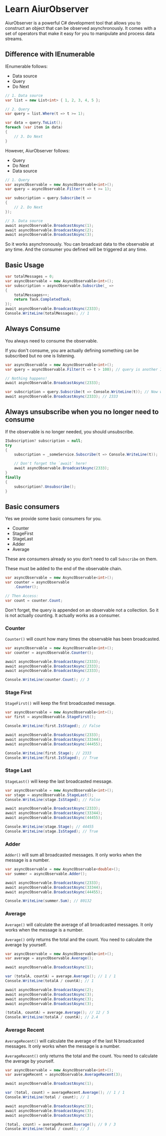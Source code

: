 # Learn AiurObserver

AiurObserver is a powerful C# development tool that allows you to construct an object that can be observed asynchronously. It comes with a set of operators that make it easy for you to manipulate and process data streams.

## Difference with IEnumerable

IEnumerable follows:

* Data source
* Query
* Do Next

```csharp
// 1. Data source
var list = new List<int> { 1, 2, 3, 4, 5 };

// 2. Query
var query = list.Where(t => t >= 1);

var data = query.ToList();
foreach (var item in data)
{
    // 3. Do Next
}
```

However, AiurObserver follows:

* Query
* Do Next
* Data source

```csharp
// 1. Query
var asyncObservable = new AsyncObservable<int>();
var query = asyncObservable.Filter(t => t >= 1);

var subscription = query.Subscribe(t => 
{
    // 2. Do Next
});

// 3. Data source
await asyncObservable.BroadcastAsync(1);
await asyncObservable.BroadcastAsync(2);
await asyncObservable.BroadcastAsync(3);
```

So it works asynchronously. You can broadcast data to the observable at any time. And the consumer you defined will be triggered at any time.

## Basic Usage

```csharp
var totalMessages = 0;
var asyncObservable = new AsyncObservable<int>();
var subscription = asyncObservable.Subscribe(_ =>
{
    totalMessages++;
    return Task.CompletedTask;
});
await asyncObservable.BroadcastAsync(2333);
Console.WriteLine(totalMessages); // 1
```

## Always Consume

You always need to consume the observable.

If you don't consume, you are actually defining something can be subscribed but no one is listening.

```csharp
var asyncObservable = new AsyncObservable<int>();
var query = asyncObservable.Filter(t => t > 100); // query is another IAsyncObservable, but no one is listening.

// Nothing happens!
await asyncObservable.BroadcastAsync(2333); 

var subscription = query.Subscribe(t => Console.WriteLine(t)); // Now we are listening.
await asyncObservable.BroadcastAsync(2333); // 2333
```

## Always unsubscribe when you no longer need to consume

If the observable is no longer needed, you should unsubscribe.

```csharp
ISubscription? subscription = null;
try
{
    subscription = _someService.Subscribe(t => Console.WriteLine(t));

    // Don't forget the `await` here!
    await asyncObservable.BroadcastAsync(2333);
}
finally
{
    subscription?.Unsubscribe();
}
```

## Basic consumers

Yes we provide some basic consumers for you.

* Counter
* StageFirst
* StageLast
* Adder
* Average

These are consumers already so you don't need to call `Subscribe` on them.

These must be added to the end of the observable chain.

```csharp
var asyncObservable = new AsyncObservable<int>();
var counter = asyncObservable
    .Counter();

// Then Access:
var count = counter.Count;
```

Don't forget, the query is appended on an observable not a collection. So it is not actually counting. It actually works as a consumer.

### Counter

`Counter()` will count how many times the observable has been broadcasted.

```csharp
var asyncObservable = new AsyncObservable<int>();
var counter = asyncObservable.Counter();

await asyncObservable.BroadcastAsync(2333);
await asyncObservable.BroadcastAsync(2333);
await asyncObservable.BroadcastAsync(2333);

Console.WriteLine(counter.Count); // 3
```

### Stage First

`StageFirst()` will keep the first broadcasted message.

```csharp
var asyncObservable = new AsyncObservable<int>();
var first = asyncObservable.StageFirst();

Console.WriteLine(first.IsStaged); // False

await asyncObservable.BroadcastAsync(2333);
await asyncObservable.BroadcastAsync(33344);
await asyncObservable.BroadcastAsync(44455);

Console.WriteLine(first.Stage); // 2333
Console.WriteLine(first.IsStaged); // True
```

### Stage Last

`StageLast()` will keep the last broadcasted message.

```csharp
var asyncObservable = new AsyncObservable<int>();
var stage = asyncObservable.StageLast();
Console.WriteLine(stage.IsStaged); // False

await asyncObservable.BroadcastAsync(2333);
await asyncObservable.BroadcastAsync(33344);
await asyncObservable.BroadcastAsync(44455);

Console.WriteLine(stage.Stage); // 44455
Console.WriteLine(stage.IsStaged); // True
```

### Adder

`Adder()` will sum all broadcasted messages. It only works when the message is a number.

```csharp
var asyncObservable = new AsyncObservable<double>();
var summer = asyncObservable.Adder();

await asyncObservable.BroadcastAsync(2333);
await asyncObservable.BroadcastAsync(33344);
await asyncObservable.BroadcastAsync(44455);

Console.WriteLine(summer.Sum); // 80132
```

### Average

`Average()` will calculate the average of all broadcasted messages. It only works when the message is a number.

`Average()` only returns the total and the count. You need to calculate the average by yourself.

```csharp
var asyncObservable = new AsyncObservable<int>();
var average = asyncObservable.Average();

await asyncObservable.BroadcastAsync(1);

var (totalA, countA) = average.Average(); // 1 / 1
Console.WriteLine(totalA / countA); // 1

await asyncObservable.BroadcastAsync(2);
await asyncObservable.BroadcastAsync(3);
await asyncObservable.BroadcastAsync(3);
await asyncObservable.BroadcastAsync(3);

(totalA, countA) = average.Average(); // 12 / 5
Console.WriteLine(totalA / countA); // 2.4
```

### Average Recent

`AverageRecent()` will calculate the average of the last N broadcasted messages. It only works when the message is a number.

`AverageRecent()` only returns the total and the count. You need to calculate the average by yourself.

```csharp
var asyncObservable = new AsyncObservable<int>();
var averageRecent = asyncObservable.AverageRecent(3);

await asyncObservable.BroadcastAsync(1);

var (total, count) = averageRecent.Average(); // 1 / 1
Console.WriteLine(total / count); // 1

await asyncObservable.BroadcastAsync(3);
await asyncObservable.BroadcastAsync(3);
await asyncObservable.BroadcastAsync(3);

(total, count) = averageRecent.Average(); // 9 / 3
Console.WriteLine(total / count); // 3
```
